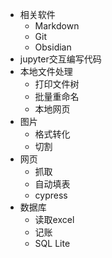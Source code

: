 - 相关软件
  - Markdown
  - Git
  - Obsidian
- jupyter交互编写代码
- 本地文件处理
  - 打印文件树
  - 批量重命名
  - 本地网页
- 图片
  - 格式转化
  - 切割
- 网页
  - 抓取
  - 自动填表
  - cypress
- 数据库
  - 读取excel
  - 记账
  - SQL Lite
